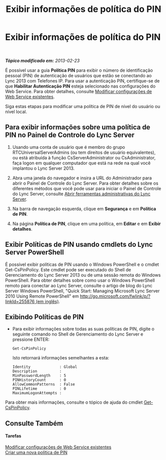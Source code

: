 ﻿---
title: Exibir informações de política do PIN
TOCTitle: Exibir informações de política do PIN
ms:assetid: 1d48b060-d77f-44ee-b70f-3ce128aedac4
ms:mtpsurl: https://technet.microsoft.com/pt-br/library/JJ687985(v=OCS.15)
ms:contentKeyID: 49886124
ms.date: 05/19/2016
mtps_version: v=OCS.15
ms.translationtype: HT
---

# Exibir informações de política do PIN

 

_**Tópico modificado em:** 2013-02-23_

É possível usar a guia **Política PIN** para exibir o número de identificação pessoal (PIN) de autenticação de usuários que estão se conectando ao Lync 2013 com Telefones IP. Para usar a autenticação PIN, certifique-se de que **Habilitar Autenticação PIN** esteja selecionado nas configurações do Web Service. Para obter detalhes, consulte [Modificar configurações de Web Service existentes](lync-server-2013-modify-existing-web-service-configuration-settings.md).

Siga estas etapas para modificar uma política de PIN de nível do usuário ou nível local.

## Para exibir informações sobre uma política de PIN no Painel de Controle do Lync Server

1.  Usando uma conta de usuário que é membro do grupo RTCUniversalServerAdmins (ou tem direitos de usuário equivalentes), ou está atribuída à função CsServerAdministrator ou CsAdministrator, faça logon em qualquer computador que está na rede na qual você implantou o Lync Server 2013.

2.  Abra uma janela do navegador e insira a URL do Administrador para abrir o Painel de Controle do Lync Server. Para obter detalhes sobre os diferentes métodos que você pode usar para iniciar o Painel de Controle do Lync Server, consulte [Abrir ferramentas administrativas do Lync Server](lync-server-2013-open-lync-server-administrative-tools.md).

3.  Na barra de navegação esquerda, clique em **Segurança** e em **Política de PIN**.

4.  Na página **Política de PIN**, clique em uma política, em **Editar** e em **Exibir detalhes**.

## Exibir Políticas de PIN usando cmdlets do Lync Server PowerShell

É possível exibir políticas de PIN usando o Windows PowerShell e o cmdlet Get-CsPinPolicy. Este cmdlet pode ser executado do Shell de Gerenciamento do Lync Server 2013 ou de uma sessão remota do Windows PowerShell. Para obter detalhes sobre como usar o Windows PowerShell remoto para conectar ao Lync Server, consulte o artigo de blog do Lync Server Windows PowerShell, "Quick Start: Managing Microsoft Lync Server 2010 Using Remote PowerShell" em [http://go.microsoft.com/fwlink/p/?linkId=255876 (em inglês)](http://go.microsoft.com/fwlink/p/?linkid=255876).

## Exibindo Políticas de PIN

  - Para exibir informações sobre todas as suas políticas de PIN, digite o seguinte comando no Shell de Gerenciamento do Lync Server e pressione ENTER:
    
        Get-CsPinPolicy
    
    Isto retornará informações semelhantes a esta:
    
        Identity             : Global
        Description          :
        MinPasswordLength    : 5
        PINHistoryCount      : 0
        AllowCommonPatterns  : False
        PINLifetime          : 0
        MaximumLogonAttempts :

Para obter mais informações, consulte o tópico de ajuda do cmdlet [Get-CsPinPolicy](get-cspinpolicy.md).

## Consulte Também

#### Tarefas

[Modificar configurações de Web Service existentes](lync-server-2013-modify-existing-web-service-configuration-settings.md)  
[Criar uma nova política de PIN](lync-server-2013-create-a-new-pin-policy.md)

